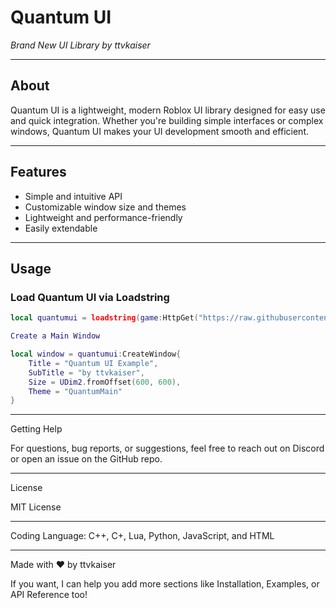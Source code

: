 # Quantum UI  
*Brand New UI Library by ttvkaiser*  

---

## About  
Quantum UI is a lightweight, modern Roblox UI library designed for easy use and quick integration. Whether you're building simple interfaces or complex windows, Quantum UI makes your UI development smooth and efficient.

---

## Features  
- Simple and intuitive API  
- Customizable window size and themes  
- Lightweight and performance-friendly  
- Easily extendable  

---

## Usage  

### Load Quantum UI via Loadstring  
```lua
local quantumui = loadstring(game:HttpGet("https://raw.githubusercontent.com/ttvkaiser/Quantum-UI/refs/heads/main/Library.lua"))()

Create a Main Window

local window = quantumui:CreateWindow{
    Title = "Quantum UI Example",
    SubTitle = "by ttvkaiser",
    Size = UDim2.fromOffset(600, 600),
    Theme = "QuantumMain"
}
```


---

Getting Help

For questions, bug reports, or suggestions, feel free to reach out on Discord or open an issue on the GitHub repo.


---

License

MIT License


---

Coding Language:
C++, C+, Lua, Python, JavaScript, and HTML

---

Made with ❤️ by ttvkaiser

If you want, I can help you add more sections like Installation, Examples, or API Reference too!
